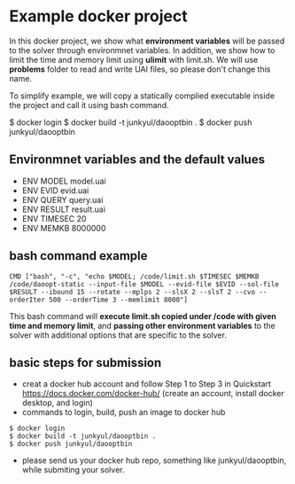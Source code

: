 # Example docker project 

In this docker project,
we show what **environment variables** will be passed to the solver through environmnet variables.
In addition, we show how to limit the time and memory limit using **ulimit** with limit.sh.
We will use **problems** folder to read and write UAI files, so please don't change this name.


To simplify example, we will copy a statically complied executable
inside the project and call it using bash command.


$ docker login
$ docker build -t junkyul/daooptbin .
$ docker push junkyul/daooptbin


## Environmnet variables and the default values
* ENV MODEL model.uai
* ENV EVID evid.uai
* ENV QUERY query.uai
* ENV RESULT result.uai
* ENV TIMESEC 20
* ENV MEMKB 8000000


## bash command example
```
CMD ["bash", "-c", "echo $MODEL; /code/limit.sh $TIMESEC $MEMKB /code/daoopt-static --input-file $MODEL --evid-file $EVID --sol-file $RESULT --ibound 15 --rotate --mplps 2 --slsX 2 --slsT 2 --cvo --orderIter 500 --orderTime 3 --memlimit 8000"]
```
This bash command will **execute limit.sh copied under /code with given time and memory limit**,
and **passing other environment variables** to the solver with additional options that are specific to the solver.


## basic steps for submission
* creat a docker hub account and follow Step 1 to Step 3 in Quickstart https://docs.docker.com/docker-hub/ 
(create an account, install docker desktop, and login)
* commands to login, build, push an image to docker hub
```
$ docker login
$ docker build -t junkyul/daooptbin .
$ docker push junkyul/daooptbin
```
* please send us your docker hub repo, something like junkyul/daooptbin, while submiting your solver.
